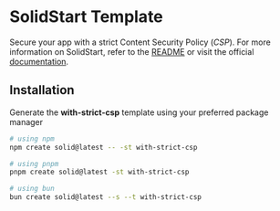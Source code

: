 # SolidStart Template

Secure your app with a strict Content Security Policy (_CSP_). For more information on SolidStart, refer to the [README](https://github.com/solidjs/solid-start/tree/main/packages/start#readme) or visit the official [documentation](https://docs.solidjs.com/solid-start/).

## Installation

Generate the **with-strict-csp** template using your preferred package manager

```bash
# using npm
npm create solid@latest -- -st with-strict-csp
```

```bash
# using pnpm
pnpm create solid@latest -st with-strict-csp
```

```bash
# using bun
bun create solid@latest --s --t with-strict-csp
```
